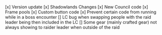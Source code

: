 [x] Version update
[x] Shadowlands Changes
[x] New Council code
[x] Frame pools
[x] Custom button code
[x] Prevent certain code from running while in a boss encounter
[] LC bug when swapping people with the raid leader being then included in the LC
[] Some gear (mainly crafted gear) not always showing to raider leader when outside of the raid